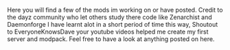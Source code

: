 Here you will find a few of the mods im working on or have posted.
Credit to the dayz community who let others study there code like Zenarchist and Daemonforge I have learnt alot in a short period of time this way, Shoutout to EveryoneKnowsDave your youtube videos helped me create my first server and modpack.
Feel free to have a look at anything posted on here.
